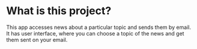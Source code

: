 # What is this project? 
This app accesses news about a particular topic and sends them by email.
It has user interface, where you can choose a topic of the news and
get them sent on your email.